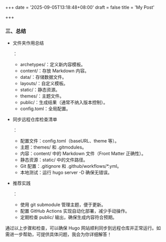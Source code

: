 +++
date = '2025-09-05T13:18:48+08:00'
draft = false
title = 'My Post'

+++

### 三、总结

- 文件夹作用总结

  ：

  - archetypes/：定义新内容模板。
  - content/：存放 Markdown 内容。
  - data/：存储数据文件。
  - layouts/：自定义模板。
  - static/：静态资源。
  - themes/：主题文件。
  - public/：生成结果（通常不纳入版本控制）。
  - config.toml：全局配置。

- 同步远程仓库检查清单

  ：

  - 配置文件：config.toml（baseURL、theme 等）。
  - 主题：themes/ 和 .gitmodules。
  - 内容：content/ 中的 Markdown 文件（Front Matter 正确性）。
  - 静态资源：static/ 中的文件路径。
  - Git 配置：.gitignore 和 .github/workflows/*.yml。
  - 本地测试：运行 hugo server -D 确保无错误。

- 推荐实践

  ：

  - 使用 git submodule 管理主题，便于更新。
  - 配置 GitHub Actions 实现自动化部署，减少手动操作。
  - 定期检查 public/ 输出，确保生成内容符合预期。

通过以上步骤和检查，可以确保 Hugo 网站顺利同步到远程仓库并正常运行。如需进一步帮助，可提供具体问题，我会为你详细解答！
